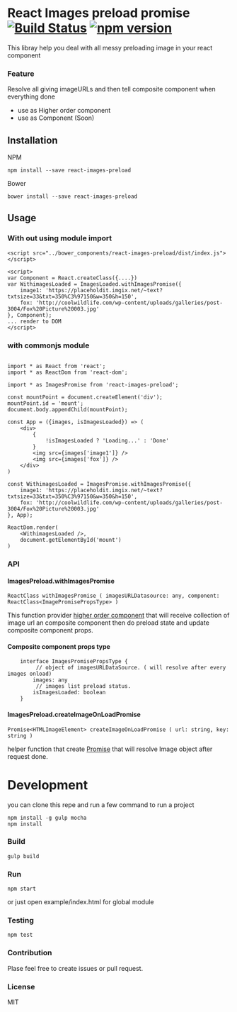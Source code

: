 # React Images preload promise [![Build Status](https://travis-ci.org/zapkub/react-images-preload.svg?branch=master)](https://travis-ci.org/zapkub/react-images-preload) [![npm version](https://badge.fury.io/js/react-images-preload.svg)](https://badge.fury.io/js/react-images-preload)

This libray help you deal with all messy preloading image in your react component

### Feature
Resolve all giving imageURLs and then tell composite component when everything done

 - use as Higher order component
 - use as Component (Soon)

## Installation
NPM
```
npm install --save react-images-preload
```
Bower
```
bower install --save react-images-preload
```

## Usage
### With out using module import
```
<script src="../bower_components/react-images-preload/dist/index.js"></script>

<script>
var Component = React.createClass({....})
var WithimagesLoaded = ImagesLoaded.withImagesPromise({
    image1: 'https://placeholdit.imgix.net/~text?txtsize=33&txt=350%C3%97150&w=350&h=150',
    fox: 'http://coolwildlife.com/wp-content/uploads/galleries/post-3004/Fox%20Picture%20003.jpg'
}, Component);
... render to DOM
</script>
```
### with commonjs module
```

import * as React from 'react';
import * as ReactDom from 'react-dom';

import * as ImagesPromise from 'react-images-preload';

const mountPoint = document.createElement('div');
mountPoint.id = 'mount';
document.body.appendChild(mountPoint);

const App = ({images, isImagesLoaded}) => (
    <div>
        {
            !isImagesLoaded ? 'Loading...' : 'Done'
        }
        <img src={images['image1']} />
        <img src={images['fox']} />
    </div>
)

const WithimagesLoaded = ImagesPromise.withImagesPromise({
    image1: 'https://placeholdit.imgix.net/~text?txtsize=33&txt=350%C3%97150&w=350&h=150',
    fox: 'http://coolwildlife.com/wp-content/uploads/galleries/post-3004/Fox%20Picture%20003.jpg'
}, App);

ReactDom.render(
    <WithimagesLoaded />,
    document.getElementById('mount')
)

```


### API 

#### ImagesPreload.withImagesPromise

```
ReactClass withImagesPromise ( imagesURLDatasource: any, component: ReactClass<ImagePromisePropsType> ) 
```

This function provider [higher order component](https://medium.com/@franleplant/react-higher-order-components-in-depth-cf9032ee6c3e) that will receive collection of image url an composite component 
then do preload state and update composite component props.

#### Composite component props type
```
    interface ImagesPromisePropsType {
         // object of imagesURLDataSource. ( will resolve after every images onload)
        images: any 
         // images list preload status.
        isImagesLoaded: boolean 
    }
```


#### ImagesPreload.createImageOnLoadPromise

```
Promise<HTMLImageElement> createImageOnLoadPromise ( url: string, key: string ) 
```

helper function that create [Promise](https://developer.mozilla.org/en/docs/Web/JavaScript/Reference/Global_Objects/Promise) that will resolve Image object after request done.

# Development

you can clone this repe and run a few command to run a project
```
npm install -g gulp mocha
npm install
```
### Build
```
gulp build
```

### Run
```
npm start
```
or just open example/index.html for global module 

### Testing 
```
npm test
```

### Contribution
Plase feel free to create issues or pull request.

### License
MIT
